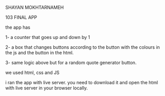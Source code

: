 SHAYAN MOKHTARNAMEH

103 FINAL APP

the app has

1- a counter that goes up and down by 1

2- a box that changes buttons according to the button with the colours in the js and the button in the html.

3- same logic above but for a random quote generator button.

we used html, css and JS

i ran the app with live server. you need to download it and open the html with live server in your browser locally.
